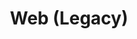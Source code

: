 ---
layout: redirect.njk
tags: page
key: legacy_it
title: Web (Legacy)
redirect: /it/design-system/legacy/overview/
parent: design-system_it
order: 4
---